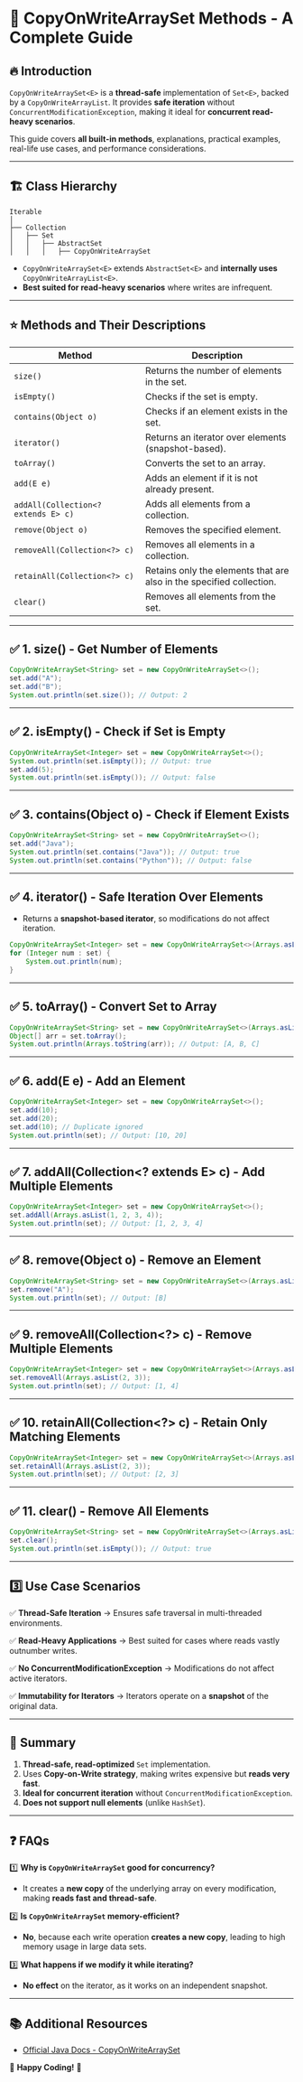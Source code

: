 # 📌 **CopyOnWriteArraySet Methods - A Complete Guide**  

## 🔥 **Introduction**  

`CopyOnWriteArraySet<E>` is a **thread-safe** implementation of `Set<E>`, backed by a `CopyOnWriteArrayList`. It provides **safe iteration** without `ConcurrentModificationException`, making it ideal for **concurrent read-heavy scenarios**.  

This guide covers **all built-in methods**, explanations, practical examples, real-life use cases, and performance considerations.  

---

## 🏗 **Class Hierarchy**  

```plaintext
Iterable
│
├── Collection
│   ├── Set
│   │   ├── AbstractSet
│   │   │   ├── CopyOnWriteArraySet
```

- `CopyOnWriteArraySet<E>` extends `AbstractSet<E>` and **internally uses** `CopyOnWriteArrayList<E>`.  
- **Best suited for read-heavy scenarios** where writes are infrequent.  

---

## ⭐ **Methods and Their Descriptions**  

| Method | Description |
|--------|------------|
| `size()` | Returns the number of elements in the set. |
| `isEmpty()` | Checks if the set is empty. |
| `contains(Object o)` | Checks if an element exists in the set. |
| `iterator()` | Returns an iterator over elements (snapshot-based). |
| `toArray()` | Converts the set to an array. |
| `add(E e)` | Adds an element if it is not already present. |
| `addAll(Collection<? extends E> c)` | Adds all elements from a collection. |
| `remove(Object o)` | Removes the specified element. |
| `removeAll(Collection<?> c)` | Removes all elements in a collection. |
| `retainAll(Collection<?> c)` | Retains only the elements that are also in the specified collection. |
| `clear()` | Removes all elements from the set. |

---

## ✅ **1. size() - Get Number of Elements**  
```java
CopyOnWriteArraySet<String> set = new CopyOnWriteArraySet<>();
set.add("A");
set.add("B");
System.out.println(set.size()); // Output: 2
```

---

## ✅ **2. isEmpty() - Check if Set is Empty**  
```java
CopyOnWriteArraySet<Integer> set = new CopyOnWriteArraySet<>();
System.out.println(set.isEmpty()); // Output: true
set.add(5);
System.out.println(set.isEmpty()); // Output: false
```

---

## ✅ **3. contains(Object o) - Check if Element Exists**  
```java
CopyOnWriteArraySet<String> set = new CopyOnWriteArraySet<>();
set.add("Java");
System.out.println(set.contains("Java")); // Output: true
System.out.println(set.contains("Python")); // Output: false
```

---

## ✅ **4. iterator() - Safe Iteration Over Elements**  
- Returns a **snapshot-based iterator**, so modifications do not affect iteration.  
```java
CopyOnWriteArraySet<Integer> set = new CopyOnWriteArraySet<>(Arrays.asList(1, 2, 3));
for (Integer num : set) {
    System.out.println(num);
}
```

---

## ✅ **5. toArray() - Convert Set to Array**  
```java
CopyOnWriteArraySet<String> set = new CopyOnWriteArraySet<>(Arrays.asList("A", "B", "C"));
Object[] arr = set.toArray();
System.out.println(Arrays.toString(arr)); // Output: [A, B, C]
```

---

## ✅ **6. add(E e) - Add an Element**  
```java
CopyOnWriteArraySet<Integer> set = new CopyOnWriteArraySet<>();
set.add(10);
set.add(20);
set.add(10); // Duplicate ignored
System.out.println(set); // Output: [10, 20]
```

---

## ✅ **7. addAll(Collection<? extends E> c) - Add Multiple Elements**  
```java
CopyOnWriteArraySet<Integer> set = new CopyOnWriteArraySet<>();
set.addAll(Arrays.asList(1, 2, 3, 4));
System.out.println(set); // Output: [1, 2, 3, 4]
```

---

## ✅ **8. remove(Object o) - Remove an Element**  
```java
CopyOnWriteArraySet<String> set = new CopyOnWriteArraySet<>(Arrays.asList("A", "B"));
set.remove("A");
System.out.println(set); // Output: [B]
```

---

## ✅ **9. removeAll(Collection<?> c) - Remove Multiple Elements**  
```java
CopyOnWriteArraySet<Integer> set = new CopyOnWriteArraySet<>(Arrays.asList(1, 2, 3, 4));
set.removeAll(Arrays.asList(2, 3));
System.out.println(set); // Output: [1, 4]
```

---

## ✅ **10. retainAll(Collection<?> c) - Retain Only Matching Elements**  
```java
CopyOnWriteArraySet<Integer> set = new CopyOnWriteArraySet<>(Arrays.asList(1, 2, 3, 4));
set.retainAll(Arrays.asList(2, 3));
System.out.println(set); // Output: [2, 3]
```

---

## ✅ **11. clear() - Remove All Elements**  
```java
CopyOnWriteArraySet<String> set = new CopyOnWriteArraySet<>(Arrays.asList("A", "B", "C"));
set.clear();
System.out.println(set.isEmpty()); // Output: true
```

---

## **3️⃣ Use Case Scenarios**  

✅ **Thread-Safe Iteration** → Ensures safe traversal in multi-threaded environments.  

✅ **Read-Heavy Applications** → Best suited for cases where reads vastly outnumber writes.  

✅ **No ConcurrentModificationException** → Modifications do not affect active iterators.  

✅ **Immutability for Iterators** → Iterators operate on a **snapshot** of the original data.  

---

## 📌 **Summary**  

1. **Thread-safe, read-optimized** `Set` implementation.  
2. Uses **Copy-on-Write strategy**, making writes expensive but **reads very fast**.  
3. **Ideal for concurrent iteration** without `ConcurrentModificationException`.  
4. **Does not support null elements** (unlike `HashSet`).  

---

## ❓ **FAQs**  

1️⃣ **Why is `CopyOnWriteArraySet` good for concurrency?**  
   - It creates a **new copy** of the underlying array on every modification, making **reads fast and thread-safe**.  

2️⃣ **Is `CopyOnWriteArraySet` memory-efficient?**  
   - **No**, because each write operation **creates a new copy**, leading to high memory usage in large data sets.  

3️⃣ **What happens if we modify it while iterating?**  
   - **No effect** on the iterator, as it works on an independent snapshot.  

---

## 📚 **Additional Resources**  
- [Official Java Docs - CopyOnWriteArraySet](https://docs.oracle.com/javase/8/docs/api/java/util/concurrent/CopyOnWriteArraySet.html)  

🚀 **Happy Coding!** 🎯